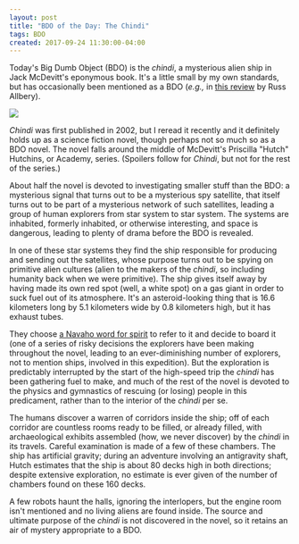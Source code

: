 ```yaml
---
layout: post
title: "BDO of the Day: The Chindi"
tags: BDO
created: 2017-09-24 11:30:00-04:00
---
```

Today's Big Dumb Object (BDO) is the *chindi*, a mysterious alien ship in Jack McDevitt's eponymous book.  It's a little small by my own standards, but has occasionally been mentioned as a BDO (*e.g.,* in [this review](https://www.eyrie.org/~eagle/reviews/books/0-441-01102-0.html) by Russ Allbery).

<a href="https://www.amazon.com/Chindi-Jack-McDevitt/dp/0441009387/ref=as_li_ss_il?_encoding=UTF8&qid=&sr=&linkCode=li2&tag=mcdema-20&linkId=364138026f3318addfca4acf9c9e674b" target="_blank"><img border="0" src="//ws-na.amazon-adsystem.com/widgets/q?_encoding=UTF8&ASIN=0441009387&Format=_SL160_&ID=AsinImage&MarketPlace=US&ServiceVersion=20070822&WS=1&tag=mcdema-20" ></a><img src="https://ir-na.amazon-adsystem.com/e/ir?t=mcdema-20&l=li2&o=1&a=0441009387" width="1" height="1" border="0" alt="" style="border:none !important; margin:0px !important;" />

*Chindi* was first published in 2002, but I reread it recently and it definitely holds up as a science fiction novel, though perhaps not so much so as a BDO novel.  The novel falls around the middle of McDevitt's Priscilla "Hutch" Hutchins, or Academy, series.  (Spoilers follow for *Chindi*, but not for the rest of the series.)

About half the novel is devoted to investigating smaller stuff than the BDO:  a mysterious signal that turns out to be a mysterious spy satellite, that itself turns out to be part of a mysterious network of such satellites, leading a group of human explorers from star system to star system.  The systems are inhabited, formerly inhabited, or otherwise interesting, and space is dangerous, leading to plenty of drama before the BDO is revealed.

In one of these star systems they find the ship responsible for producing and sending out the satellites, whose purpose turns out to be spying on primitive alien cultures (alien to the makers of the *chindi*, so including humanity back when we were primitive).  The ship gives itself away by having made its own red spot (well, a white spot) on a gas giant in order to suck fuel out of its atmosphere.  It's an asteroid-looking thing that is 16.6 kilometers long by 5.1 kilometers wide by 0.8 kilometers high, but it has exhaust tubes.

They choose [a Navaho word for spirit](https://en.wikipedia.org/wiki/Chindi) to refer to it and decide to board it (one of a series of risky decisions the explorers have been making throughout the novel, leading to an ever-diminishing number of explorers, not to mention ships, involved in this expedition).  But the exploration is predictably interrupted by the start of the high-speed trip the *chindi* has been gathering fuel to make, and much of the rest of the novel is devoted to the physics and gymnastics of rescuing (or losing) people in this predicament, rather than to the interior of the *chindi* per se.

The humans discover a warren of corridors inside the ship; off of each corridor are countless rooms ready to be filled, or already filled, with archaeological exhibits assembled (how, we never discover) by the *chindi* in its travels.  Careful examination is made of a few of these chambers.  The ship has artificial gravity; during an adventure involving an antigravity shaft, Hutch estimates that the ship is about 80 decks high in both directions; despite extensive exploration, no estimate is ever given of the number of chambers found on these 160 decks.

A few robots haunt the halls, ignoring the interlopers, but the engine room isn't mentioned and no living aliens are found inside.  The source and ultimate purpose of the *chindi* is not discovered in the novel, so it retains an air of mystery appropriate to a BDO.
